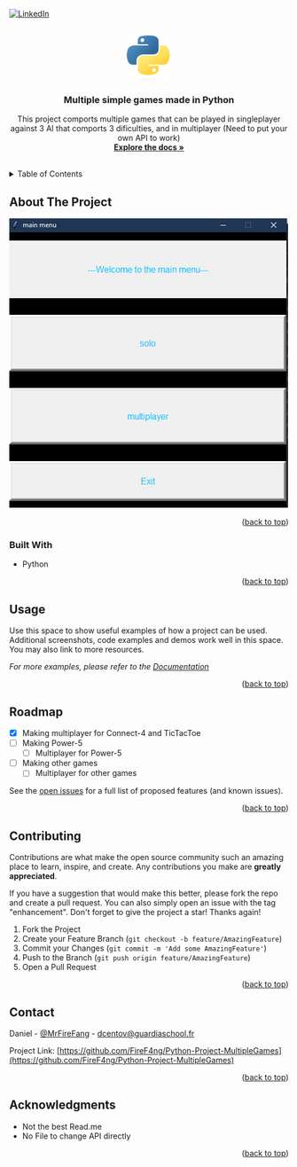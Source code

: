 
<a name="readme-top"></a>


[![LinkedIn][linkedin-shield]][linkedin-url]



<!-- PROJECT LOGO -->
<br />
<div align="center">
  <a href="https://github.com/FireF4ng/Python-Project-MultipleGames">
    <img src="image/python.png" alt="Logo" width="80" height="80">
  </a>

<h3 align="center">Multiple simple games made in Python</h3>

  <p align="center">
   This project comports multiple games that can be played in singleplayer against 3 AI that comports 3 dificulties, and in multiplayer (Need to put your own API to work)
    <br />
    <a href="https://github.com/FireF4ng/Python-Project-MultipleGames"><strong>Explore the docs »</strong></a>
    <br />
    <br />
  </p>
</div>



<!-- TABLE OF CONTENTS -->
<details>
  <summary>Table of Contents</summary>
  <ol>
    <li>
      <a href="#about-the-project">About The Project</a>
      <ul>
        <li><a href="#built-with">Built With</a></li>
      </ul>
    </li>
    <li>
      <a href="#getting-started">Getting Started</a>
      <ul>
        <li><a href="#prerequisites">Prerequisites</a></li>
        <li><a href="#installation">Installation</a></li>
      </ul>
    </li>
    <li><a href="#usage">Usage</a></li>
    <li><a href="#roadmap">Roadmap</a></li>
    <li><a href="#contributing">Contributing</a></li>
    <li><a href="#license">License</a></li>
    <li><a href="#contact">Contact</a></li>
    <li><a href="#acknowledgments">Acknowledgments</a></li>
  </ol>
</details>



<!-- ABOUT THE PROJECT -->
## About The Project

[![Product Name Screen Shot][product-screenshot]](https://example.com)


<p align="right">(<a href="#readme-top">back to top</a>)</p>



### Built With

* Python

<p align="right">(<a href="#readme-top">back to top</a>)</p>




<!-- USAGE EXAMPLES -->
## Usage

Use this space to show useful examples of how a project can be used. Additional screenshots, code examples and demos work well in this space. You may also link to more resources.

_For more examples, please refer to the [Documentation](https://example.com)_

<p align="right">(<a href="#readme-top">back to top</a>)</p>



<!-- ROADMAP -->
## Roadmap

- [x] Making multiplayer for Connect-4 and TicTacToe
- [ ] Making Power-5
    - [ ] Multiplayer for Power-5
- [ ] Making other games
    - [ ] Multiplayer for other games

See the [open issues](https://github.com/FireF4ng/Python-Project-MultipleGames/issues) for a full list of proposed features (and known issues).

<p align="right">(<a href="#readme-top">back to top</a>)</p>



<!-- CONTRIBUTING -->
## Contributing

Contributions are what make the open source community such an amazing place to learn, inspire, and create. Any contributions you make are **greatly appreciated**.

If you have a suggestion that would make this better, please fork the repo and create a pull request. You can also simply open an issue with the tag "enhancement".
Don't forget to give the project a star! Thanks again!

1. Fork the Project
2. Create your Feature Branch (`git checkout -b feature/AmazingFeature`)
3. Commit your Changes (`git commit -m 'Add some AmazingFeature'`)
4. Push to the Branch (`git push origin feature/AmazingFeature`)
5. Open a Pull Request

<p align="right">(<a href="#readme-top">back to top</a>)</p>



<!-- CONTACT -->
## Contact

Daniel - [@MrFireFang](https://twitter.com/MrFireFang) - dcentov@guardiaschool.fr

Project Link: [https://github.com/FireF4ng/Python-Project-MultipleGames](https://github.com/FireF4ng/Python-Project-MultipleGames)

<p align="right">(<a href="#readme-top">back to top</a>)</p>



<!-- ACKNOWLEDGMENTS -->
## Acknowledgments

* []() Not the best Read.me
* []() No File to change API directly

<p align="right">(<a href="#readme-top">back to top</a>)</p>



<!-- MARKDOWN LINKS & IMAGES -->
[linkedin-shield]: https://img.shields.io/badge/-LinkedIn-black.svg?style=for-the-badge&logo=linkedin&colorB=555
[linkedin-url]: https://linkedin.com/in/danielcentov
[product-screenshot]: image/Main_menu.png
